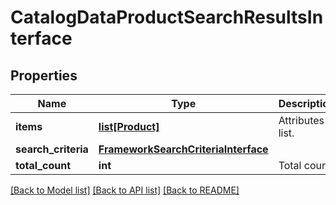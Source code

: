 # CatalogDataProductSearchResultsInterface

## Properties
Name | Type | Description | Notes
------------ | ------------- | ------------- | -------------
**items** | [**list[Product]**](Product.md) | Attributes list. | 
**search_criteria** | [**FrameworkSearchCriteriaInterface**](FrameworkSearchCriteriaInterface.md) |  | 
**total_count** | **int** | Total count. | 

[[Back to Model list]](../README.md#documentation-for-models) [[Back to API list]](../README.md#documentation-for-api-endpoints) [[Back to README]](../README.md)


